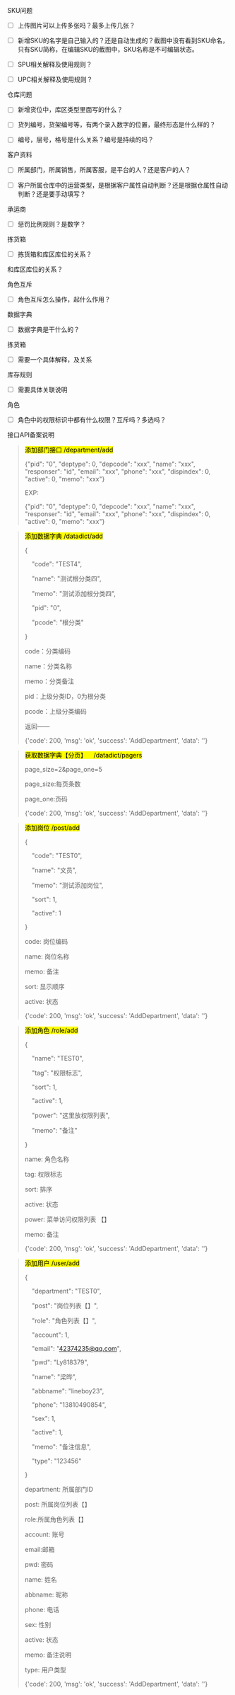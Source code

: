 SKU问题

- [ ] 上传图片可以上传多张吗？最多上传几张？

- [ ] 新增SKU的名字是自己输入的？还是自动生成的？截图中没有看到SKU命名，只有SKU简称，在编辑SKU的截图中，SKU名称是不可编辑状态。

- [ ] SPU相关解释及使用规则？

- [ ] UPC相关解释及使用规则？

仓库问题

- [ ] 新增货位中，库区类型里面写的什么？

- [ ] 货列编号，货架编号等，有两个录入数字的位置，最终形态是什么样的？

- [ ] 编号，层号，格号是什么关系？编号是持续的吗？

客户资料

- [ ] 所属部门，所属销售，所属客服，是平台的人？还是客户的人？

- [ ] 客户所属仓库中的运营类型，是根据客户属性自动判断？还是根据仓属性自动判断？还是要手动填写？

承运商

- [ ] 惩罚比例规则？是数字？

拣货箱

- [ ] 拣货箱和库区库位的关系？

和库区库位的关系？

角色互斥

- [ ] 角色互斥怎么操作，起什么作用？

数据字典

- [ ] 数据字典是干什么的？

拣货箱

- [ ] 需要一个具体解释，及关系

库存规则

- [ ] 需要具体关联说明

角色

- [ ] 角色中的权限标识中都有什么权限？互斥吗？多选吗？

接口API备案说明

> <mark>添加部门接口      /department/add</mark>
> 
> {"pid": "0", "deptype": 0, "depcode": "xxx", "name": "xxx", "responser": "id", "email": "xxx", "phone": "xxx", "dispindex": 0, "active": 0, "memo": "xxx"}
> 
> EXP:
> 
> {"pid": "0", "deptype": 0, "depcode": "xxx", "name": "xxx", "responser": "id", "email": "xxx", "phone": "xxx", "dispindex": 0, "active": 0, "memo": "xxx"}

> <mark>添加数据字典    /datadict/add</mark>
> 
> {
> 
>     "code": "TEST4",
> 
>     "name": "测试根分类四",
> 
>     "memo": "测试添加根分类四",
> 
>     "pid": "0",
> 
>     "pcode": "根分类"
> 
> }
> 
> code：分类编码
> 
> name：分类名称
> 
> memo：分类备注
> 
> pid：上级分类ID，0为根分类
> 
> pcode：上级分类编码
> 
> 返回——
> 
> {'code': 200, 'msg': 'ok', 'success': 'AddDepartment', 'data': ''}

> <mark>获取数据字典【分页】    /datadict/pagers</mark>
> 
> page_size=2&page_one=5
> 
> page_size:每页条数
> 
> page_one:页码
> 
> {'code': 200, 'msg': 'ok', 'success': 'AddDepartment', 'data': ''}

> <mark>添加岗位    /post/add</mark>
> 
> {
> 
>     "code": "TEST0",
> 
>     "name": "文员",
> 
>     "memo": "测试添加岗位",
> 
>     "sort": 1,
> 
>     "active": 1
> 
> }
> 
> code: 岗位编码
> 
> name: 岗位名称
> 
> memo: 备注
> 
> sort: 显示顺序
> 
> active: 状态
> 
> {'code': 200, 'msg': 'ok', 'success': 'AddDepartment', 'data': ''}

> <mark>添加角色    /role/add</mark>
> 
> {
> 
>     "name": "TEST0",
> 
>     "tag": "权限标志",
> 
>     "sort": 1,
> 
>     "active": 1,
> 
>     "power": "这里放权限列表",
> 
>     "memo": "备注"
> 
> }
> 
> name: 角色名称
> 
> tag: 权限标志
> 
> sort: 排序
> 
> active: 状态
> 
> power: 菜单访问权限列表   【】
> 
> memo: 备注
> 
> {'code': 200, 'msg': 'ok', 'success': 'AddDepartment', 'data': ''}

> <mark>添加用户    /user/add</mark>
> 
> {
> 
>     "department": "TEST0",
> 
>     "post": "岗位列表【】",
> 
>     "role": "角色列表【】",
> 
>     "account": 1,
> 
>     "email": "42374235@qq.com",
> 
>     "pwd": "Ly818379",
> 
>     "name": "梁晔",
> 
>     "abbname": "lineboy23",
> 
>     "phone": "13810490854",
> 
>     "sex": 1,
> 
>     "active": 1,
> 
>     "memo": "备注信息",
> 
>     "type": "123456"
> 
> }
> 
> department: 所属部门ID
> 
> post: 所属岗位列表【】
> 
> role:所属角色列表【】
> 
> account: 账号
> 
> email:邮箱
> 
> pwd: 密码
> 
> name: 姓名
> 
> abbname: 昵称
> 
> phone: 电话
> 
> sex: 性别
> 
> active: 状态
> 
> memo: 备注说明
> 
> type: 用户类型
> 
> {'code': 200, 'msg': 'ok', 'success': 'AddDepartment', 'data': ''}
